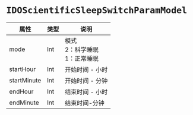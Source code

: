 # `IDOScientificSleepSwitchParamModel`

| 属性        | 类型    | 说明         |
| ----------- | ------- | ------------ |
| mode | Int | 模式<br/>2：科学睡眠<br/>1：正常睡眠 |
| startHour | Int | 开始时间 - 小时 |
| startMinute | Int | 开始时间 - 分钟 |
| endHour | Int | 结束时间 - 小时 |
| endMinute | Int | 结束时间-分钟 |
